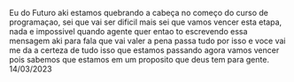 Eu do Futuro aki estamos quebrando a cabeça no começo do curso de programaçao, sei que vai ser dificil mais sei que vamos vencer esta etapa, nada e impossivel quando agente quer entao to escrevendo essa mensagem aki para fala que vai valer a pena passa tudo por isso e voce vai me da a certeza de tudo isso que estamos passando agora vamos vencer pois sabemos que estamos em um proposito que deus tem para gente.
14/03/2023
